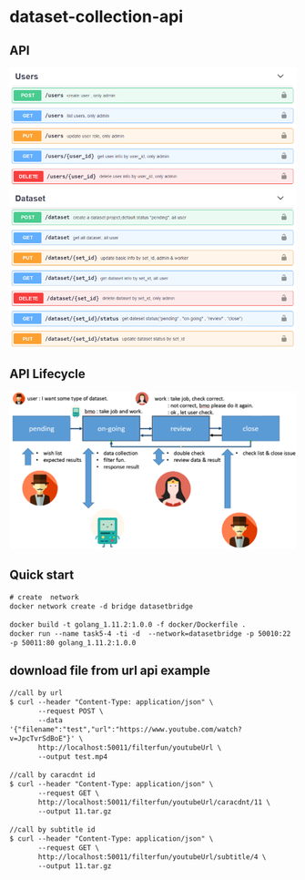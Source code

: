 # dataset-collection-api

## API
![api](picture/api.png "API")

## API Lifecycle
![api](picture/dataset_lifecycle.png "API Lifecycle")

## Quick start
```shell=
# create  network 
docker network create -d bridge datasetbridge

docker build -t golang_1.11.2:1.0.0 -f docker/Dockerfile .
docker run --name task5-4 -ti -d  --network=datasetbridge -p 50010:22 -p 50011:80 golang_1.11.2:1.0.0
```

## download file from url api example
```shell=
//call by url
$ curl --header "Content-Type: application/json" \
       --request POST \
       --data '{"filename":"test","url":"https://www.youtube.com/watch?v=JpcTvrSdBoE"}' \
       http://localhost:50011/filterfun/youtubeUrl \
       --output test.mp4

//call by caracdnt id
$ curl --header "Content-Type: application/json" \
       --request GET \
       http://localhost:50011/filterfun/youtubeUrl/caracdnt/11 \
       --output 11.tar.gz

//call by subtitle id
$ curl --header "Content-Type: application/json" \
       --request GET \
       http://localhost:50011/filterfun/youtubeUrl/subtitle/4 \
       --output 11.tar.gz
```
